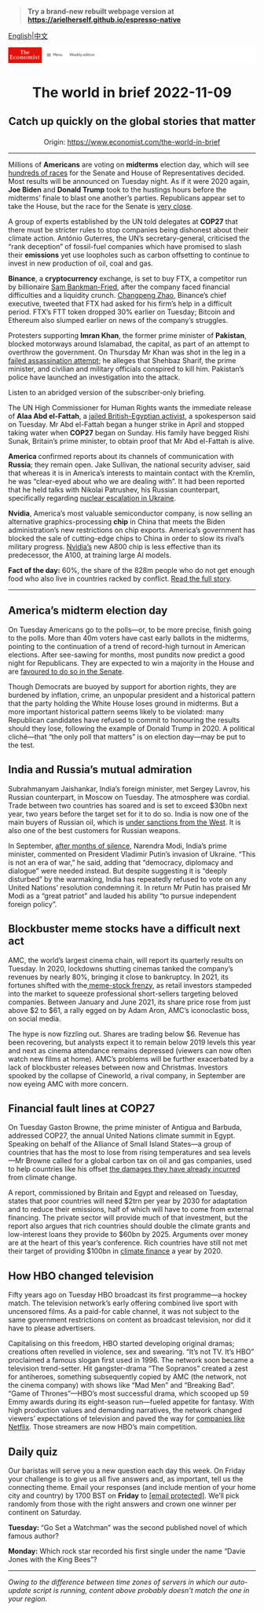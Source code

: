 > **Try a brand-new rebuilt webpage version at https://arielherself.github.io/espresso-native**

[English](https://github.com/arielherself/espresso/blob/main/README.md)|[中文](https://github-com.translate.goog/arielherself/espresso/blob/main/README.md?_x_tr_sl=en&_x_tr_tl=zh-CN&_x_tr_hl=zh-CN&_x_tr_pto=wapp)



![The Economist](menubar.png)

# <p align="center">The world in brief 2022-11-09</p>

## <p align="center">Catch up quickly on the global stories that matter</p>

<p align="center">Origin: <a href="https://www.economist.com/the-world-in-brief">https://www.economist.com/the-world-in-brief</a><hr>

Millions of <strong>Americans</strong> are voting on <strong>midterms</strong> election day, which will see [hundreds of races](https://www.economist.com/united-states/2022/11/07/why-a-republican-ripple-is-more-likely-than-a-red-wave) for the Senate and House of Representatives decided. Most results will be announced on Tuesday night. As if it were 2020 again, <strong>Joe Biden</strong> and <strong>Donald Trump</strong> took to the hustings hours before the midterms’ finale to blast one another’s parties. Republicans appear set to take the House, but the race for the Senate is [very close](https://www.economist.com/interactive/us-midterms-2022/forecast/senate).

A group of experts established by the UN told delegates at <strong>COP27</strong> that there must be stricter rules to stop companies being dishonest about their climate action. António Guterres, the UN’s secretary-general, criticised the “rank deception” of fossil-fuel companies which have promised to slash their <strong>emissions</strong> yet use loopholes such as carbon offsetting to continue to invest in new production of oil, coal and gas.

<strong>Binance</strong>, a <strong>cryptocurrency</strong> exchange, is set to buy FTX, a competitor run by billionaire [Sam Bankman-Fried](https://www.economist.com/finance-and-economics/2022/07/05/cryptos-last-man-standing), after the company faced financial difficulties and a liquidity crunch. [Changpeng Zhao](https://www.economist.com/christmas-specials/2021/12/18/the-most-powerful-people-in-crypto), Binance’s chief executive, tweeted that FTX had asked for his firm’s help in a difficult period. FTX’s FTT token dropped 30% earlier on Tuesday; Bitcoin and Ethereum also slumped earlier on news of the company’s struggles.

Protesters supporting <strong>Imran Khan</strong>, the former prime minister of <strong>Pakistan</strong>, blocked motorways around Islamabad, the capital, as part of an attempt to overthrow the government. On Thursday Mr Khan was shot in the leg in a [failed assassination attempt](https://www.economist.com/asia/2022/11/03/imran-khan-pakistans-ex-prime-minister-survives-an-attempt-on-his-life); he alleges that Shehbaz Sharif, the prime minister, and civilian and military officials conspired to kill him. Pakistan’s police have launched an investigation into the attack.

Listen to an abridged version of the subscriber-only briefing.

The UN High Commissioner for Human Rights wants the immediate release of <strong>Alaa Abd el-Fattah</strong>, a [jailed British-Egyptian activist](https://www.economist.com/culture/2022/06/22/the-tragedy-of-alaa-abd-el-fattah-a-relentless-revolutionary), a spokesperson said on Tuesday. Mr Abd el-Fattah began a hunger strike in April and stopped taking water when <strong>COP27</strong> began on Sunday. His family have begged Rishi Sunak, Britain’s prime minister, to obtain proof that Mr Abd el-Fattah is alive.

<strong>America </strong>confirmed reports about its channels of communication with <strong>Russia</strong>; they remain open. Jake Sullivan, the national security adviser, said that whereas it is in America’s interests to maintain contact with the Kremlin, he was “clear-eyed about who we are dealing with”. It had been reported that he held talks with Nikolai Patrushev, his Russian counterpart, specifically regarding [nuclear escalation in Ukraine](https://www.economist.com/international/2022/09/29/could-the-war-in-ukraine-go-nuclear).

<strong>Nvidia</strong>, America’s most valuable semiconductor company, is now selling an alternative graphics-processing <strong>chip</strong> in China that meets the Biden administration’s new restrictions on chip exports. America’s government has blocked the sale of cutting-edge chips to China in order to slow its rival’s military progress. [Nvidia’s](https://www.economist.com/business/2022/09/01/is-nvidia-underestimating-the-chip-crunch) new A800 chip is less effective than its predecessor, the A100, at training large AI models.

<strong>Fact of the day:</strong> 60%, the share of the 828m people who do not get enough food who also live in countries racked by conflict. [Read the full story](https://www.economist.com/international/2022/11/02/how-men-with-guns-aggravate-global-hunger). 

----------

## America’s midterm election day

On Tuesday Americans go to the polls—or, to be more precise, finish going to the polls. More than 40m voters have cast early ballots in the midterms, pointing to the continuation of a trend of record-high turnout in American elections. After see-sawing for months, most pundits now predict a good night for Republicans. They are expected to win a majority in the House and are [favoured to do so in the Senate](https://www.economist.com/interactive/us-midterms-2022/forecast/senate). 

Though Democrats are buoyed by support for abortion rights, they are burdened by inflation, crime, an unpopular president and a historical pattern that the party holding the White House loses ground in midterms. But a more important historical pattern seems likely to be violated: many Republican candidates have refused to commit to honouring the results should they lose, following the example of Donald Trump in 2020. A political cliché—that “the only poll that matters” is on election day—may be put to the test.

## India and Russia’s mutual admiration

Subrahmanyam Jaishankar, India’s foreign minister, met Sergey Lavrov, his Russian counterpart, in Moscow on Tuesday. The atmosphere was cordial. Trade between two countries has soared and is set to exceed $30bn next year, two years before the target set for it to do so. India is now one of the main buyers of Russian oil, which is [under sanctions from the West](https://www.economist.com/europe/2022/09/03/the-g7-plans-to-cap-russian-oil-prices). It is also one of the best customers for Russian weapons.

In September, [after months of silence](https://www.economist.com/asia/why-wont-indias-government-condemn-vladimir-putin/21808074), Narendra Modi, India’s prime minister, commented on President Vladimir Putin’s invasion of Ukraine. “This is not an era of war,” he said, adding that “democracy, diplomacy and dialogue” were needed instead. But despite suggesting it is “deeply disturbed” by the warmaking, India has repeatedly refused to vote on any United Nations’ resolution condemning it. In return Mr Putin has praised Mr Modi as a “great patriot” and lauded his ability “to pursue independent foreign policy”.

## Blockbuster meme stocks have a difficult next act

AMC, the world’s largest cinema chain, will report its quarterly results on Tuesday. In 2020, lockdowns shutting cinemas tanked the company’s revenues by nearly 80%, bringing it close to bankruptcy. In 2021, its fortunes shifted with the[ meme-stock frenzy](https://www.economist.com/the-economist-explains/2021/07/06/are-meme-stocks-harmless-fun-or-a-threat-to-the-financial-old-guard), as retail investors stampeded into the market to squeeze professional short-sellers targeting beloved companies. Between January and June 2021, its share price rose from just above $2 to $61, a rally egged on by Adam Aron, AMC’s iconoclastic boss, on social media.

The hype is now fizzling out. Shares are trading below $6. Revenue has been recovering, but analysts expect it to remain below 2019 levels this year and next as cinema attendance remains depressed (viewers can now often watch new films at home). AMC’s problems will be further exacerbated by a lack of blockbuster releases between now and Christmas. Investors spooked by the collapse of Cineworld, a rival company, in September are now eyeing AMC with more concern.

## Financial fault lines at COP27

On Tuesday Gaston Browne, the prime minister of Antigua and Barbuda, addressed COP27, the annual United Nations climate summit in Egypt. Speaking on behalf of the Alliance of Small Island States—a group of countries that has the most to lose from rising temperatures and sea levels—Mr Browne called for a global carbon tax on oil and gas companies, used to help countries like his offset [the damages they have already incurred](https://www.economist.com/the-economist-explains/2022/10/03/what-is-climate-loss-and-damage) from climate change.

A report, commissioned by Britain and Egypt and released on Tuesday, states that poor countries will need $2trn per year by 2030 for adaptation and to reduce their emissions, half of which will have to come from external financing. The private sector will provide much of that investment, but the report also argues that rich countries should double the climate grants and low-interest loans they provide to $60bn by 2025. Arguments over money are at the heart of this year’s conference. Rich countries have still not met their target of providing $100bn in [climate finance](https://www.economist.com/special-report/2022/11/01/public-money-must-pave-the-way-for-private-investment-in-climate-change-adaptation) a year by 2020.

## How HBO changed television

Fifty years ago on Tuesday HBO broadcast its first programme—a hockey match. The television network’s early offering combined live sport with uncensored films. As a paid-for cable channel, it was not subject to the same government restrictions on content as broadcast television, nor did it have to please advertisers.

Capitalising on this freedom, HBO started developing original dramas; creations often revelled in violence, sex and swearing. “It’s not TV. It’s HBO” proclaimed a famous slogan first used in 1996. The network soon became a television trend-setter. Hit gangster-drama “The Sopranos” created a zest for antiheroes, something subsequently copied by AMC (the network, not the cinema company) with shows like “Mad Men” and “Breaking Bad”. “Game of Thrones”—HBO’s most successful drama, which scooped up 59 Emmy awards during its eight-season run—fueled appetite for fantasy. With high production values and demanding narratives, the network changed viewers’ expectations of television and paved the way for [companies like Netflix](https://www.economist.com/business/2022/10/31/what-went-wrong-with-snap-netflix-and-uber). Those streamers are now HBO’s main competition.

## Daily quiz

Our baristas will serve you a new question each day this week. On Friday your challenge is to give us all five answers and, as important, tell us the connecting theme. Email your responses (and include mention of your home city and country) by 1700 BST on <strong>Friday</strong> to [<span class="__cf_email__" data-cfemail="c293b7abb887b1b2b0a7b1b1ad82a7a1adacadafabb1b6eca1adaf">[email&#160;protected]</span>](https://mail.google.com/mail/?view=cm&amp;fs=1&amp;tf=1&amp;to=QuizEspresso@economist.com). We’ll pick randomly from those with the right answers and crown one winner per continent on Saturday.

<strong>Tuesday: </strong>“Go Set a Watchman” was the second published novel of which famous author?

<strong>Monday:</strong> Which rock star recorded his first single under the name “Davie Jones with the King Bees”?

----------

*Owing to the difference between time zones of servers in which our auto-update script is running, content above probably doesn't match the one in your region.*
